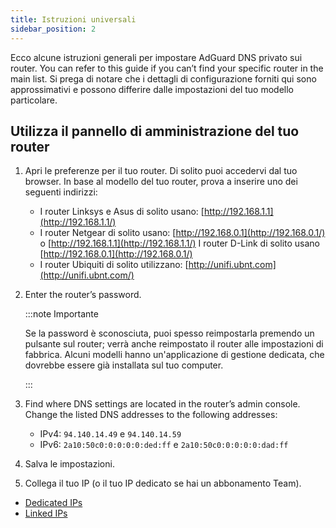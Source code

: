 ```yaml
---
title: Istruzioni universali
sidebar_position: 2
---
```


Ecco alcune istruzioni generali per impostare AdGuard DNS privato sui router. You can refer to this guide if you can’t find your specific router in the main list. Si prega di notare che i dettagli di configurazione forniti qui sono approssimativi e possono differire dalle impostazioni del tuo modello particolare.

## Utilizza il pannello di amministrazione del tuo router

1. Apri le preferenze per il tuo router. Di solito puoi accedervi dal tuo browser. In base al modello del tuo router, prova a inserire uno dei seguenti indirizzi:
    - I router Linksys e Asus di solito usano: [http://192.168.1.1](http://192.168.1.1/)
    - I router Netgear di solito usano: [http://192.168.0.1](http://192.168.0.1/) o [http://192.168.1.1](http://192.168.1.1/) I router D-Link di solito usano [http://192.168.0.1](http://192.168.0.1/)
    - I router Ubiquiti di solito utilizzano: [http://unifi.ubnt.com](http://unifi.ubnt.com/)

2. Enter the router’s password.

    :::note Importante

    Se la password è sconosciuta, puoi spesso reimpostarla premendo un pulsante sul router; verrà anche reimpostato il router alle impostazioni di fabbrica. Alcuni modelli hanno un'applicazione di gestione dedicata, che dovrebbe essere già installata sul tuo computer.

    :::

3. Find where DNS settings are located in the router’s admin console. Change the listed DNS addresses to the following addresses:
    - IPv4: `94.140.14.49` e `94.140.14.59`
    - IPv6: `2a10:50c0:0:0:0:0:ded:ff` e `2a10:50c0:0:0:0:0:dad:ff`

4. Salva le impostazioni.

5. Collega il tuo IP (o il tuo IP dedicato se hai un abbonamento Team).

- [Dedicated IPs](/private-dns/connect-devices/other-options/dedicated-ip.md)
- [Linked IPs](/private-dns/connect-devices/other-options/linked-ip.md)
